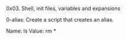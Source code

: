 0x03. Shell, init files, variables and expansions

0-alias: Create a script that creates an alias.

Name: ls
Value: rm *


